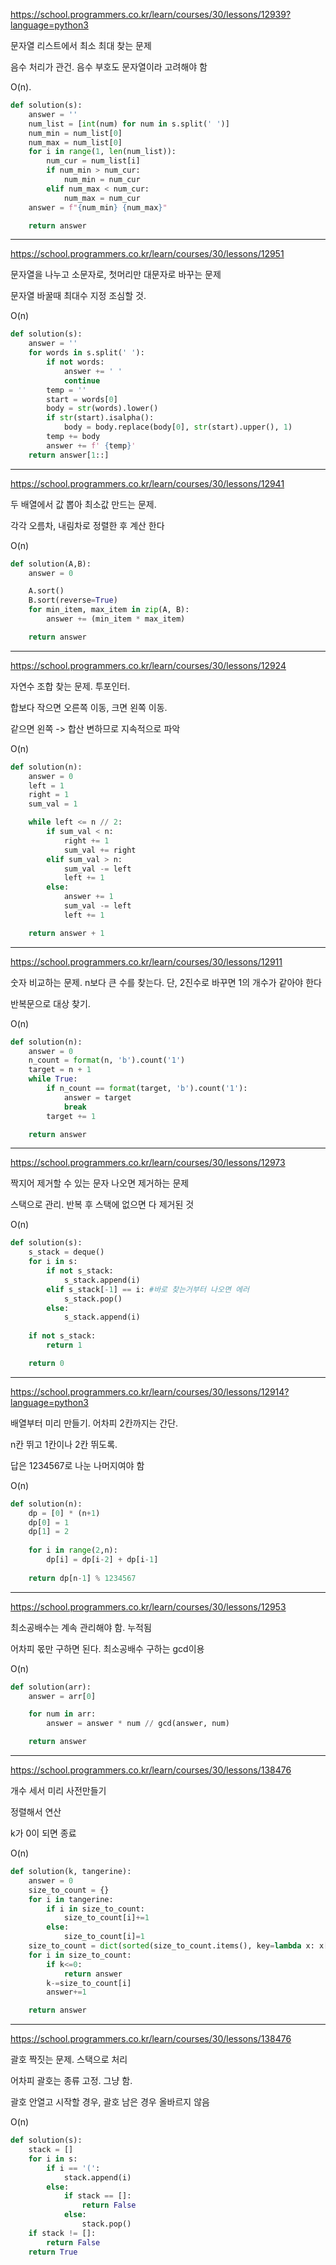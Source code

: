 https://school.programmers.co.kr/learn/courses/30/lessons/12939?language=python3

문자열 리스트에서 최소 최대 찾는 문제

음수 처리가 관건. 음수 부호도 문자열이라 고려해야 함

O(n). 
```python
def solution(s):
    answer = ''
    num_list = [int(num) for num in s.split(' ')]
    num_min = num_list[0]
    num_max = num_list[0]
    for i in range(1, len(num_list)):
        num_cur = num_list[i]
        if num_min > num_cur:
            num_min = num_cur
        elif num_max < num_cur:
            num_max = num_cur
    answer = f"{num_min} {num_max}"

    return answer
```
---

https://school.programmers.co.kr/learn/courses/30/lessons/12951

문자열을 나누고 소문자로, 첫머리만 대문자로 바꾸는 문제

문자열 바꿀때 최대수 지정 조심할 것.

O(n)

```python
def solution(s):
    answer = ''
    for words in s.split(' '):
        if not words:
            answer += ' '
            continue
        temp = ''
        start = words[0]
        body = str(words).lower()
        if str(start).isalpha():
            body = body.replace(body[0], str(start).upper(), 1)
        temp += body
        answer += f' {temp}'
    return answer[1::]
```
---

https://school.programmers.co.kr/learn/courses/30/lessons/12941

두 배열에서 값 뽑아 최소값 만드는 문제.

각각 오름차, 내림차로 정렬한 후 계산 한다

O(n)

```python
def solution(A,B):
    answer = 0

    A.sort()
    B.sort(reverse=True)
    for min_item, max_item in zip(A, B):
        answer += (min_item * max_item)

    return answer
```
---

https://school.programmers.co.kr/learn/courses/30/lessons/12924

자연수 조합 찾는 문제. 투포인터.

합보다 작으면 오른쪽 이동, 크면 왼쪽 이동.

같으면 왼쪽 -> 합산 변하므로 지속적으로 파악

O(n)

```python
def solution(n):
    answer = 0
    left = 1
    right = 1
    sum_val = 1

    while left <= n // 2:
        if sum_val < n:
            right += 1
            sum_val += right
        elif sum_val > n:
            sum_val -= left
            left += 1
        else:
            answer += 1
            sum_val -= left
            left += 1

    return answer + 1
```
---

https://school.programmers.co.kr/learn/courses/30/lessons/12911

숫자 비교하는 문제. n보다 큰 수를 찾는다. 단, 2진수로 바꾸면 1의 개수가 같아야 한다

반복문으로 대상 찾기. 

O(n)

```python
def solution(n):
    answer = 0
    n_count = format(n, 'b').count('1')
    target = n + 1
    while True:
        if n_count == format(target, 'b').count('1'):
            answer = target
            break
        target += 1

    return answer
```
---

https://school.programmers.co.kr/learn/courses/30/lessons/12973

짝지어 제거할 수 있는 문자 나오면 제거하는 문제

스택으로 관리. 반복 후 스택에 없으면 다 제거된 것 

O(n)

```python
def solution(s):
    s_stack = deque()
    for i in s:
        if not s_stack:
            s_stack.append(i)
        elif s_stack[-1] == i: #바로 찾는거부터 나오면 에러
            s_stack.pop()
        else:
            s_stack.append(i)
    
    if not s_stack:
        return 1

    return 0
```
---

https://school.programmers.co.kr/learn/courses/30/lessons/12914?language=python3

배열부터 미리 만들기. 어차피 2칸까지는 간단.

n칸 뛰고 1칸이나 2칸 뛰도록.

답은 1234567로 나눈 나머지여야 함 

O(n)

```python
def solution(n):
    dp = [0] * (n+1)
    dp[0] = 1
    dp[1] = 2
    
    for i in range(2,n):
        dp[i] = dp[i-2] + dp[i-1]
	
    return dp[n-1] % 1234567
```
---

https://school.programmers.co.kr/learn/courses/30/lessons/12953

최소공배수는 계속 관리해야 함. 누적됨

어차피 몫만 구하면 된다. 최소공배수 구하는 gcd이용

O(n)
```python
def solution(arr):
    answer = arr[0]

    for num in arr:
        answer = answer * num // gcd(answer, num)     

    return answer
```
---

https://school.programmers.co.kr/learn/courses/30/lessons/138476

개수 세서 미리 사전만들기

정렬해서 연산

k가 0이 되면 종료

O(n)
```python
def solution(k, tangerine):
    answer = 0
    size_to_count = {}
    for i in tangerine:
        if i in size_to_count:
            size_to_count[i]+=1
        else:
            size_to_count[i]=1
    size_to_count = dict(sorted(size_to_count.items(), key=lambda x: x[1], reverse=True))
    for i in size_to_count:
        if k<=0:
            return answer
        k-=size_to_count[i]
        answer+=1

    return answer
```
---
https://school.programmers.co.kr/learn/courses/30/lessons/138476

괄호 짝짓는 문제. 스택으로 처리

어차피 괄호는 종류 고정. 그냥 함.

괄호 안열고 시작할 경우, 괄호 남은 경우 올바르지 않음

O(n)

```python
def solution(s):
    stack = []
    for i in s:
        if i == '(':
            stack.append(i)
        else:
            if stack == []:
                return False
            else:
                stack.pop()
    if stack != []:
        return False
    return True
```
